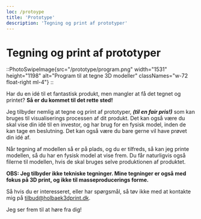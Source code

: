 ```yaml
---
loc: /protoype
title: 'Prototype'
description: 'Tegning og print af prototyper'
---
```


# Tegning og print af prototyper

::PhotoSwipeImage{src="/prototype/program.png" width="1531" height="1198" alt="Program til at tegne 3D modeller" classNames="w-72 float-right ml-4"}
::

Har du en idé til et fantastisk produkt, men mangler at få det tegnet og printet? **Så er du kommet til det rette sted!**

Jeg tilbyder nemlig at tegne og print af prototyper, ***(til en fair pris!)*** som kan bruges til visualiserings processen af dit produkt. Det kan også være du skal vise din idé til en investor, og har brug for en fysisk model, inden de kan tage en beslutning. Det kan også være du bare gerne vil have prøvet din idé af.

Når tegning af modellen så er på plads, og du er tilfreds, så kan jeg printe modellen, så du har en fysisk model at vise frem. Du får naturligvis også filerne til modellen, hvis de skal bruges selve produktionen af produktet.

**OBS: Jeg tilbyder ikke tekniske tegninger. Mine tegninger er også med fokus på 3D print, og ikke til masseproducerings forme.**

Så hvis du er interesseret, eller har spørgsmål, så tøv ikke med at kontakte mig på [tilbud@holbaek3dprint.dk](mailto:tilbud@holbaek3dprint.dk). 

Jeg ser frem til at høre fra dig!
